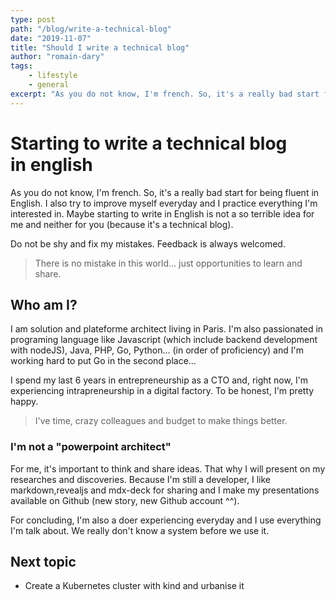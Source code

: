 ```yaml
---
type: post
path: "/blog/write-a-technical-blog"
date: "2019-11-07"
title: "Should I write a technical blog"
author: "romain-dary"
tags:
    - lifestyle
    - general
excerpt: "As you do not know, I'm french. So, it's a really bad start for being fluent in English. I also try to improve myself everyday and I practice everything I'm interested in. Maybe starting to write in English is not a so terrible idea for me and"
---
```


# Starting to write a technical blog in english

As you do not know, I'm french. So, it's a really bad start for being fluent in English. I also try to improve myself everyday and I practice everything I'm interested in. Maybe starting to write in English is not a so terrible idea for me and neither for you (because it's a technical blog).

Do not be shy and fix my mistakes. Feedback is always welcomed. 

> There is no mistake in this world… just opportunities to learn and share.


## Who am I?

I am solution and plateforme architect living in Paris. I'm also passionated in programing language like Javascript (which include backend development with nodeJS), Java, PHP, Go, Python… (in order of proficiency) and I'm working hard to put Go in the second place…

I spend my last 6 years in entrepreneurship as a CTO and, right now, I'm experiencing intrapreneurship in a digital factory. To be honest, I'm pretty happy.

> I've time, crazy colleagues and budget to make things better.

### I'm not a "powerpoint architect"

For me, it's important to think and share ideas. That why I will present on my researches and discoveries. Because I'm still a developer, I like markdown,revealjs and mdx-deck for sharing and I make my presentations available on Github (new story, new Github account ^^).

For concluding, I'm also a doer experiencing everyday and I use everything I'm talk about. We really don't know a system before we use it.

## Next topic

- Create a Kubernetes cluster with kind and urbanise it
